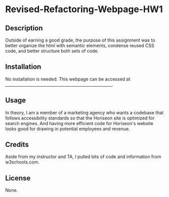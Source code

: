 # Revised-Refactoring-Webpage-HW1

## Description

Outside of earning a good grade, the purpose of this assignment was to better organize the html with semantic elements, condense reused CSS code, and better structure both sets of code.

## Installation

No installation is needed. This webpage can be accessed at _____________________________________________________.

## Usage

In theory, I am a member of a marketing agency who wants a codebase that follows accessibility standards so that the Horiseon site is optimized for search engines. And having more efficient code for Horiseon's website looks good for drawing in potential employees and revenue.

## Credits

Aside from my instructor and TA, I pulled bits of code and information from w3schools.com.

## License

None.